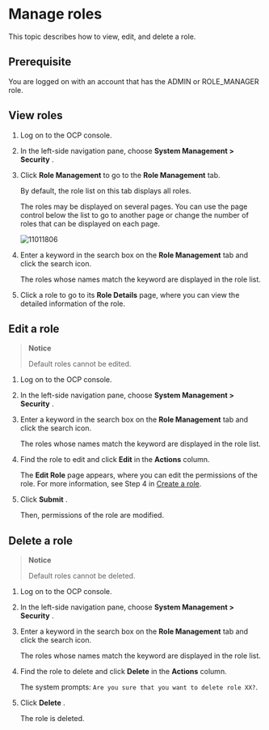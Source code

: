 # Manage roles

This topic describes how to view, edit, and delete a role.

## Prerequisite

You are logged on with an account that has the ADMIN or ROLE_MANAGER role.

## View roles

1. Log on to the OCP console.

2. In the left-side navigation pane, choose **System Management \> Security** .

3. Click **Role Management** to go to the **Role Management** tab.

   By default, the role list on this tab displays all roles.

   The roles may be displayed on several pages. You can use the page control below the list to go to another page or change the number of roles that can be displayed on each page.

   ![11011806](https://obbusiness-private.oss-cn-shanghai.aliyuncs.com/doc/img/ocp/403-ce/%E8%A7%92%E8%89%B2%E7%AE%A1%E7%90%86-1.png)

4. Enter a keyword in the search box on the **Role Management** tab and click the search icon.

   The roles whose names match the keyword are displayed in the role list.

5. Click a role to go to its **Role Details** page, where you can view the detailed information of the role.

## Edit a role

> **Notice**
>
> Default roles cannot be edited.

1. Log on to the OCP console.

2. In the left-side navigation pane, choose **System Management \> Security** .

3. Enter a keyword in the search box on the **Role Management** tab and click the search icon.

   The roles whose names match the keyword are displayed in the role list.

4. Find the role to edit and click **Edit** in the **Actions** column.

   The **Edit Role** page appears, where you can edit the permissions of the role. For more information, see Step 4 in [Create a role](2.create-a-role.md).

5. Click **Submit** .

   Then, permissions of the role are modified.

## Delete a role

> **Notice**
>
> Default roles cannot be deleted.

1. Log on to the OCP console.

2. In the left-side navigation pane, choose **System Management \> Security** .

3. Enter a keyword in the search box on the **Role Management** tab and click the search icon.

   The roles whose names match the keyword are displayed in the role list.

4. Find the role to delete and click **Delete** in the **Actions** column.

   The system prompts: `Are you sure that you want to delete role XX?`.

5. Click **Delete** .

   The role is deleted.
